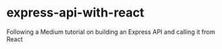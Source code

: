 # express-api-with-react
Following a Medium tutorial on building an Express API and calling it from React

